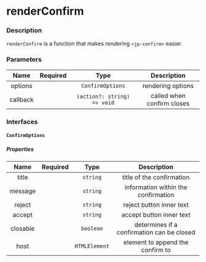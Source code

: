 # renderConfirm

### Description

`renderConfirm` is a function that makes rendering `<jp-confirm>` easier.

### Parameters

| **Name** | **Required** |          **Type**           |      **Description**       |
| :------: | :----------: | :-------------------------: | :------------------------: |
| options  |              |      `ConfirmOptions`       |     rendering options      |
| callback |              | `(action?: string) => void` | called when confirm closes |

### Interfaces

#### `ConfirmOptions`

##### Properties

| **Name** | **Required** |   **Type**    |              **Description**               |
| :------: | :----------: | :-----------: | :----------------------------------------: |
|  title   |              |   `string`    |         title of the confirmation          |
| message  |              |   `string`    |    information within the confirmation     |
|  reject  |              |   `string`    |          reject button inner text          |
|  accept  |              |   `string`    |          accept button inner text          |
| closable |              |   `boolean`   | determines if a confirmation can be closed |
|   host   |              | `HTMLElement` |      element to append the confirm to      |
